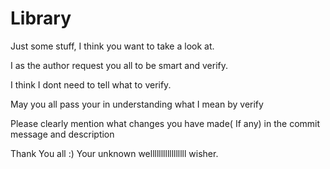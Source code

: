 # Library
Just some stuff, I think you want to take a look at.


I as the author request you all to be smart and verify.

I think I dont need to tell what to verify.

May you all pass your in understanding what I mean by verify

Please clearly mention what changes you have made( If any) in the commit message and description


Thank You all :)
Your unknown welllllllllllllllll wisher.
